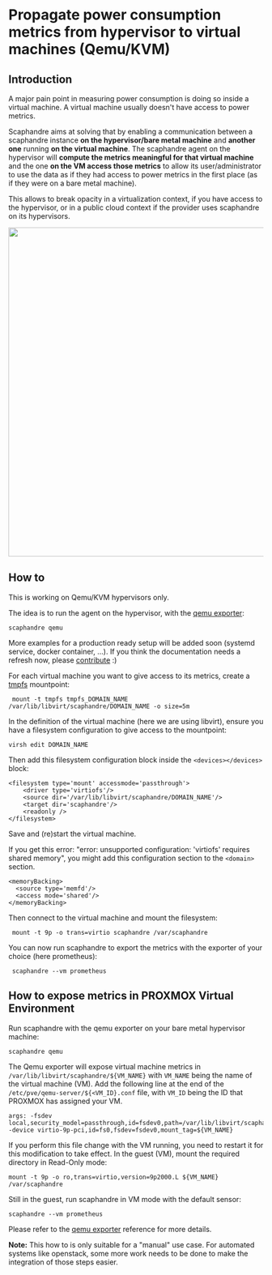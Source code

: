# Propagate power consumption metrics from hypervisor to virtual machines (Qemu/KVM)

## Introduction

A major pain point in measuring power consumption is doing so inside a virtual machine. A virtual machine usually doesn't have access to power metrics.

Scaphandre aims at solving that by enabling a communication between a scaphandre instance **on the hypervisor/bare metal machine** and **another one** running **on the virtual machine**.
The scaphandre agent on the hypervisor will **compute the metrics meaningful for that virtual machine** and the one **on the VM access those metrics** to allow its user/administrator to use the data as if they had access to power metrics in the first place (as if they were on a bare metal machine).

This allows to break opacity in a virtualization context, if you have access to the hypervisor, or in a  public cloud context if the provider uses scaphandre on its hypervisors.

<img src="../virtu.cleaned.png" width="650"/>

## How to

This is working on Qemu/KVM hypervisors only.

The idea is to run the agent on the hypervisor, with the [qemu exporter](../references/exporter-qemu.md):

    scaphandre qemu

More examples for a production ready setup will be added soon (systemd service, docker container, ...). If you think the documentation needs a refresh now, please [contribute](https://github.com/hubblo-org/scaphandre/pulls) :)
    
For each virtual machine you want to give access to its metrics, create a [tmpfs](https://en.wikipedia.org/wiki/Tmpfs) mountpoint:

     mount -t tmpfs tmpfs_DOMAIN_NAME /var/lib/libvirt/scaphandre/DOMAIN_NAME -o size=5m

In the definition of the virtual machine (here we are using libvirt), ensure you have a filesystem configuration to give access to the mountpoint:

    virsh edit DOMAIN_NAME

Then add this filesystem configuration block inside the `<devices></devices>` block:

    <filesystem type='mount' accessmode='passthrough'>
        <driver type='virtiofs'/>
        <source dir='/var/lib/libvirt/scaphandre/DOMAIN_NAME'/>
        <target dir='scaphandre'/>
        <readonly />
    </filesystem>

Save and (re)start the virtual machine.

If you get this error: "error: unsupported configuration: 'virtiofs' requires shared memory", you might add this configuration section to the `<domain>` section.

    <memoryBacking>
      <source type='memfd'/>
      <access mode='shared'/>
    </memoryBacking>

Then connect to the virtual machine and mount the filesystem:

     mount -t 9p -o trans=virtio scaphandre /var/scaphandre

You can now run scaphandre to export the metrics with the exporter of your choice (here prometheus):

     scaphandre --vm prometheus

## How to expose metrics in PROXMOX Virtual Environment
   
Run scaphandre with the qemu exporter on your bare metal hypervisor machine:
	
	scaphandre qemu

The Qemu exporter will expose virtual machine metrics in `/var/lib/libvirt/scaphandre/${VM_NAME}` with `VM_NAME` being the name of the virtual machine (VM).
Add the following line at the end of the `/etc/pve/qemu-server/${<VM_ID}.conf` file, with `VM_ID` being the ID that PROXMOX has assigned your VM.

	args: -fsdev local,security_model=passthrough,id=fsdev0,path=/var/lib/libvirt/scaphandre/${VM_NAME} -device virtio-9p-pci,id=fs0,fsdev=fsdev0,mount_tag=${VM_NAME}

If you perform this file change with the VM running, you need to restart it for this modification to take effect.
In the guest (VM), mount the required directory in Read-Only mode:

	mount -t 9p -o ro,trans=virtio,version=9p2000.L ${VM_NAME} /var/scaphandre

Still in the guest, run scaphandre in VM mode with the default sensor:

	scaphandre --vm prometheus
 
Please refer to the [qemu exporter](../references/exporter-qemu.md) reference for more details.

**Note:** This how to is only suitable for a "manual" use case. For automated systems like openstack, some more work needs to be done to make the integration of those steps easier.
